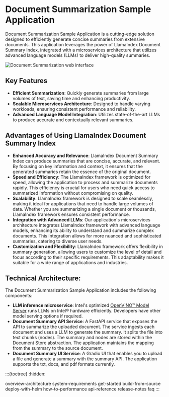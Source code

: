 # Document Summarization Sample Application

Document Summarization Sample Application is a cutting-edge solution designed to efficiently generate concise summaries from extensive documents.
This application leverages the power of LlamaIndex Document Summary Index, integrated with a microservices architecture that utilizes
advanced language models (LLMs) to deliver high-quality summaries.

![Document Summarization web interface](./images/docSum-web.png)

## Key Features

- **Efficient Summarization**: Quickly generate summaries from large volumes of text, saving time and enhancing productivity.
- **Scalable Microservices Architecture**: Designed to handle varying workloads, ensuring consistent performance and reliability.
- **Advanced Language Model Integration**: Utilizes state-of-the-art LLMs to produce accurate and contextually relevant summaries.

## Advantages of Using LlamaIndex Document Summary Index

- **Enhanced Accuracy and Relevance**: LlamaIndex Document Summary Index can produce summaries that are
   concise, accurate, and relevant. By focusing on key information and context, it ensures that the generated summaries
   retain the essence of the original document.
- **Speed and Efficiency**: The LlamaIndex framework is optimized for speed, allowing the application to process and summarize documents rapidly.
   This efficiency is crucial for users who need quick access to summarized information without compromising on quality.
- **Scalability**: LlamaIndex framework is designed to scale seamlessly, making it ideal for applications that need to handle large volumes of data.
   Whether you are summarizing a single document or thousands, LlamaIndex framework ensures consistent performance.
- **Integration with Advanced LLMs**: Our application's microservices architecture integrates LlamaIndex framework with advanced language models,
  enhancing its ability to understand and summarize complex documents. This integration allows for more nuanced and sophisticated summaries,
  catering to diverse user needs.
- **Customization and Flexibility**: LlamaIndex framework offers flexibility in summary generation, allowing users to customize the level of detail
  and focus according to their specific requirements. This adaptability makes it suitable for a wide range of applications and industries.

## Technical Architecture:

The Document Summarization Sample Application includes the following components:

- **LLM inference microservice**: Intel's optimized [OpenVINO™ Model Server](https://github.com/openvinotoolkit/model_server) runs LLMs on Intel® hardware efficiently. Developers have other model serving options if required.
- **Document Summary API Service**: A FastAPI service that exposes the API to summarize the uploaded document. The service ingests each document and uses a LLM to generate the summary. It splits the file into text chunks (nodes). The summary and nodes are stored within the Document Store abstraction. The application maintains the mapping from the summary to the source document.
- **Document Summary UI Service**: A Gradio UI that enables you to upload a file and generate a summary with the summary API. The application supports the txt, docs, and pdf formats currently.

:::{toctree}
:hidden:

overview-architecture
system-requirements
get-started
build-from-source
deploy-with-helm
how-to-performance
api-reference
release-notes
faq
:::
